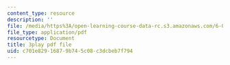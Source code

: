 ```yaml
---
content_type: resource
description: ''
file: /media/https%3A/open-learning-course-data-rc.s3.amazonaws.com/6-004-computation-structures-spring-2017/c701e82916879b745c08c3dcbeb7f794_qyBuzeUYs2M.pdf
file_type: application/pdf
resourcetype: Document
title: 3play pdf file
uid: c701e829-1687-9b74-5c08-c3dcbeb7f794
---
```

